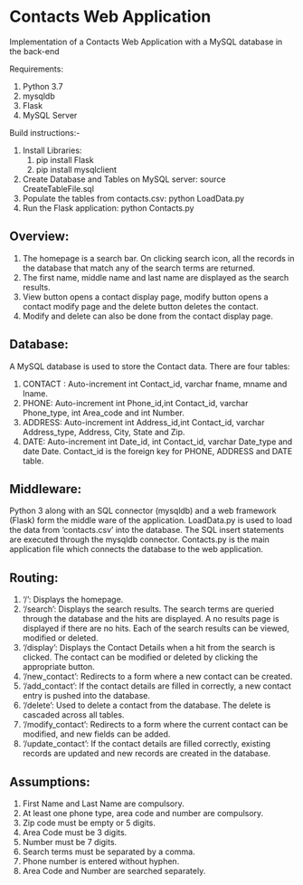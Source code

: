 # Contacts Web Application
Implementation of a Contacts Web Application with a MySQL database in the back-end

Requirements:
1. Python 3.7
2. mysqldb 
3. Flask
4. MySQL Server

Build instructions:-
1. Install Libraries:
	1. pip install Flask
	2. pip install mysqlclient
2. Create Database and Tables on MySQL server:
	source CreateTableFile.sql
3. Populate the tables from contacts.csv:
	python LoadData.py
4. Run the Flask application:
	python Contacts.py
  
## Overview:
1. The homepage is a search bar. On clicking search icon, all the records in the database that match any of the search terms are returned.
2. The first name, middle name and last name are displayed as the search results.
3. View button opens a contact display page, modify button opens a contact modify page and the delete button deletes the contact.
4. Modify and delete can also be done from the contact display page.

## Database:
A MySQL database is used to store the Contact data. There are four tables:
1. CONTACT : Auto-increment int Contact_id, varchar fname, mname and lname.
2. PHONE: Auto-increment int Phone_id,int Contact_id, varchar Phone_type, int Area_code and int Number.
3. ADDRESS: Auto-increment int Address_id,int Contact_id, varchar Address_type, Address, City, State and Zip.
4. DATE: Auto-increment int Date_id, int Contact_id, varchar Date_type and date Date.
Contact_id is the foreign key for PHONE, ADDRESS and DATE table.

## Middleware:
Python 3 along with an SQL connector (mysqldb) and a web framework (Flask) form the middle ware of the application.
LoadData.py is used to load the data from ‘contacts.csv’ into the database. The SQL insert statements are executed through the mysqldb connector.
Contacts.py is the main application file which connects the database to the web application.

## Routing:
1. ‘/’: Displays the homepage.
2. ‘/search’: Displays the search results. The search terms are queried through the database and the hits are displayed. A no results page is displayed if there are no hits. Each of the search results can be viewed, modified or deleted.
3. ‘/display’: Displays the Contact Details when a hit from the search is clicked. The contact can be modified or deleted by clicking the appropriate button.
4. ‘/new_contact’: Redirects to a form where a new contact can be created.
5. ‘/add_contact’: If the contact details are filled in correctly, a new contact entry is pushed into the database.
6. ‘/delete’: Used to delete a contact from the database. The delete is cascaded across all tables.
7. ‘/modify_contact’: Redirects to a form where the current contact can be modified, and new fields can be added.
8. ‘/update_contact’: If the contact details are filled correctly, existing records are updated and new records are created in the database.

## Assumptions:
1. First Name and Last Name are compulsory.
2. At least one phone type, area code and number are compulsory.
3. Zip code must be empty or 5 digits.
4. Area Code must be 3 digits.
5. Number must be 7 digits.
6. Search terms must be separated by a comma.
7. Phone number is entered without hyphen.
8. Area Code and Number are searched separately.
